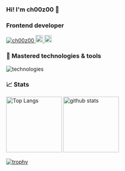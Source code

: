 ### Hi! I'm ch00z00 👋

<h3 align="left">Frontend developer</h3>

<p>
  <a href="https://github.com/ch00z00/ch00z00/">
    <img src="https://komarev.com/ghpvc/?username=ch00z00" alt="ch00z00" />
  </a>
  <a href="http://twitter.com/choozoo10">
    <img height="20" src="https://img.shields.io/twitter/follow/choozoo10?label=Twitter&logo=twitter&style=flat" />
  </a>
  <a href="https://github.com/ch00z00">
    <img height="20" src="https://img.shields.io/github/followers/ch00z00?label=follow&logo=github&style=flat" />
  </a>
</p>

<h3 align="left">🚀 Mastered technologies & tools</h3>
<img
  alt="technologies"
  src="https://skillicons.dev/icons?theme=light&perline=10&i=html,css,js,ts,nodejs,react,nextjs,threejs,tailwind,webpack,vercel,graphql,py,django,linux,docker,git,github,githubactions,vscode"
  />

<h3 align="left">📈 Stats</h3>
<p align="left"> 
  <img alt="Top Langs" height="150px" src="https://github-readme-stats.vercel.app/api/top-langs/?username=ch00z00&layout=compact&show_icons=true" />
  <img alt="github stats" height="150px" src="https://github-readme-stats.vercel.app/api?username=ch00z00" />
</p>

[![trophy](https://github-profile-trophy.vercel.app/?username=ch00z00&margin-w=15)](https://github.com/ryo-ma/github-profile-trophy)
